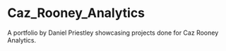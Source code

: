 # Caz_Rooney_Analytics
A portfolio by Daniel Priestley showcasing projects done for Caz Rooney Analytics.
